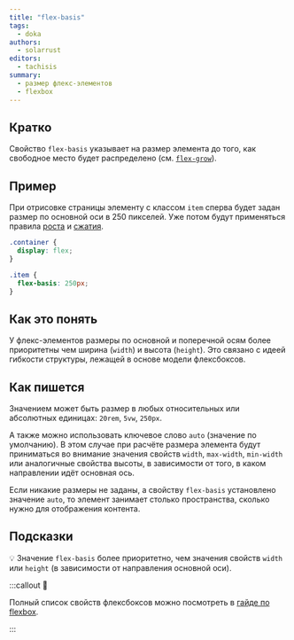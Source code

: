 ```yaml
---
title: "flex-basis"
tags:
  - doka
authors:
  - solarrust
editors:
  - tachisis
summary:
  - размер флекс-элементов
  - flexbox
---
```


## Кратко

Свойство `flex-basis` указывает на размер элемента до того, как свободное место будет распределено (см. [`flex-grow`](/css/flex-grow/)).

## Пример

При отрисовке страницы элементу с классом `item` сперва будет задан размер по основной оси в 250 пикселей. Уже потом будут применяться правила [роста](/css/flex-grow/) и [сжатия](/css/flex-shrink/).

```css
.container {
  display: flex;
}

.item {
  flex-basis: 250px;
}
```

## Как это понять

У флекс-элементов размеры по основной и поперечной осям более приоритетны чем ширина (`width`) и высота (`height`). Это связано с идеей гибкости структуры, лежащей в основе модели флексбоксов.

## Как пишется

Значением может быть размер в любых относительных или абсолютных единицах: `20rem`, `5vw`, `250px`.

А также можно использовать ключевое слово `auto` (значение по умолчанию). В этом случае при расчёте размера элемента будут приниматься во внимание значения свойств `width`, `max-width`, `min-width` или аналогичные свойства высоты, в зависимости от того, в каком направлении идёт основная ось.

Если никакие размеры не заданы, а свойству `flex-basis` установлено значение `auto`, то элемент занимает столько пространства, сколько нужно для отображения контента.

## Подсказки

💡 Значение `flex-basis` более приоритетно, чем значения свойств `width` или `height` (в зависимости от направления основной оси).

:::callout 📝

Полный список свойств флексбоксов можно посмотреть в [гайде по flexbox](/css/articles/flexbox-guide/).

:::
